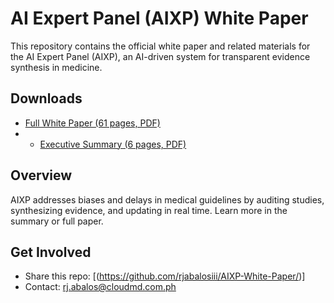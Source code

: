 # AI Expert Panel (AIXP) White Paper

This repository contains the official white paper and related materials for the AI Expert Panel (AIXP), an AI-driven system for transparent evidence synthesis in medicine.

## Downloads
- [Full White Paper (61 pages, PDF)](AI_Expert_Panel_for_Evidence_Based_Medicine.pdf)
- - [Executive Summary (6 pages, PDF)](https://github.com/rjabalosiii/AIXP-White-Paper/blob/main/Executive%20Summary%20-%20AI_Expert_Panel_for_Evidence_Based_Medicine.pdf)

## Overview
AIXP addresses biases and delays in medical guidelines by auditing studies, synthesizing evidence, and updating in real time. Learn more in the summary or full paper.

## Get Involved
- Share this repo: [(https://github.com/rjabalosiii/AIXP-White-Paper/)]
- Contact: rj.abalos@cloudmd.com.ph
  
